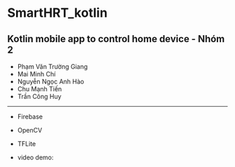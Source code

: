 # SmartHRT_kotlin
Kotlin mobile app to control home device - Nhóm 2
------------------------------------------
- Phạm Văn Trường Giang
- Mai Minh Chí
- Nguyễn Ngọc Anh Hào
- Chu Mạnh Tiến
- Trần Công Huy

------------------------------------------
- Firebase
- OpenCV
- TFLite

- video demo:
